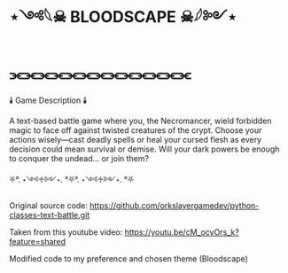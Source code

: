 # ⋆༺𓆩☠︎ BLOODSCAPE ☠︎︎𓆪༻⋆
# ⫘⫘⫘⫘⫘⫘⫘⫘⫘⫘⫘⫘⫘
🕯️ Game Description 🕯️

A text-based battle game where you, the Necromancer, wield forbidden magic to face off against twisted creatures of the crypt. Choose your actions wisely—cast deadly spells or heal your cursed flesh as every decision could mean survival or demise. Will your dark powers be enough to conquer the undead... or join them?

⛧°. ⋆༺♱༻⋆. °⛧°. ⋆༺♱༻⋆. °⛧

Original source code: https://github.com/orkslayergamedev/python-classes-text-battle.git

Taken from this youtube video: https://youtu.be/cM_ocyOrs_k?feature=shared

Modified code to my preference and chosen theme (Bloodscape)